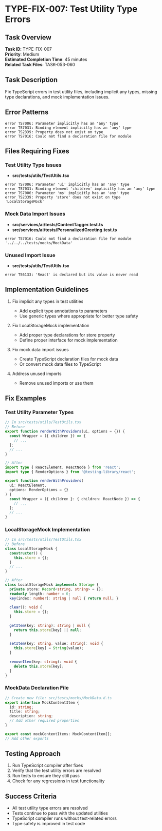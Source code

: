 # TYPE-FIX-007: Test Utility Type Errors

## Task Overview
**Task ID**: TYPE-FIX-007  
**Priority**: Medium  
**Estimated Completion Time**: 45 minutes  
**Related Task Files**: TASK-053-060

## Task Description
Fix TypeScript errors in test utility files, including implicit any types, missing type declarations, and mock implementation issues.

## Error Patterns
```
error TS7006: Parameter implicitly has an 'any' type
error TS7031: Binding element implicitly has an 'any' type
error TS2339: Property does not exist on type
error TS7016: Could not find a declaration file for module
```

## Files Requiring Fixes

### Test Utility Type Issues
- **src/tests/utils/TestUtils.tsx**
```
error TS7006: Parameter 'ui' implicitly has an 'any' type
error TS7031: Binding element 'children' implicitly has an 'any' type
error TS7006: Parameter 'ms' implicitly has an 'any' type
error TS2339: Property 'store' does not exist on type 'LocalStorageMock'
```

### Mock Data Import Issues
- **src/services/ai/__tests__/ContentTagger.test.ts**
- **src/services/ai/__tests__/PersonalizedGreeting.test.ts**
```
error TS7016: Could not find a declaration file for module '../../../tests/mocks/MockData'
```

### Unused Import Issue
- **src/tests/utils/TestUtils.tsx**
```
error TS6133: 'React' is declared but its value is never read
```

## Implementation Guidelines

1. Fix implicit any types in test utilities
   - Add explicit type annotations to parameters
   - Use generic types where appropriate for better type safety

2. Fix LocalStorageMock implementation
   - Add proper type declarations for store property
   - Define proper interface for mock implementation

3. Fix mock data import issues
   - Create TypeScript declaration files for mock data
   - Or convert mock data files to TypeScript

4. Address unused imports
   - Remove unused imports or use them

## Fix Examples

### Test Utility Parameter Types
```typescript
// In src/tests/utils/TestUtils.tsx
// Before
export function renderWithProviders(ui, options = {}) {
  const Wrapper = ({ children }) => {
    // ...
  };
  // ...
}

// After
import type { ReactElement, ReactNode } from 'react';
import type { RenderOptions } from '@testing-library/react';

export function renderWithProviders(
  ui: ReactElement, 
  options: RenderOptions = {}
) {
  const Wrapper = ({ children }: { children: ReactNode }) => {
    // ...
  };
  // ...
}
```

### LocalStorageMock Implementation
```typescript
// In src/tests/utils/TestUtils.tsx
// Before
class LocalStorageMock {
  constructor() {
    this.store = {};
  }
  // ...
}

// After
class LocalStorageMock implements Storage {
  private store: Record<string, string> = {};
  readonly length: number = 0;
  key(index: number): string | null { return null; }
  
  clear(): void {
    this.store = {};
  }
  
  getItem(key: string): string | null {
    return this.store[key] || null;
  }
  
  setItem(key: string, value: string): void {
    this.store[key] = String(value);
  }
  
  removeItem(key: string): void {
    delete this.store[key];
  }
}
```

### MockData Declaration File
```typescript
// Create new file: src/tests/mocks/MockData.d.ts
export interface MockContentItem {
  id: string;
  title: string;
  description: string;
  // Add other required properties
}

export const mockContentItems: MockContentItem[];
// Add other exports
```

## Testing Approach
1. Run TypeScript compiler after fixes
2. Verify that the test utility errors are resolved
3. Run tests to ensure they still pass
4. Check for any regressions in test functionality

## Success Criteria
- All test utility type errors are resolved
- Tests continue to pass with the updated utilities
- TypeScript compiler runs without test-related errors
- Type safety is improved in test code 